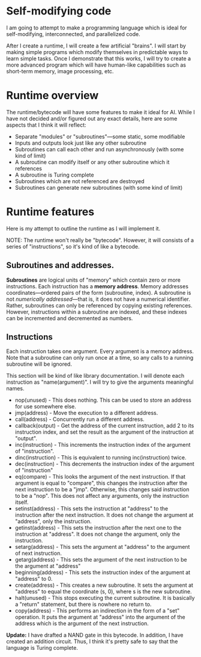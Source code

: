 # Self-modifying code

I am going to attempt to make a programming language which is ideal for self-modifying, interconnected, and parallelized code.

After I create a runtime, I will create a few artificial "brains". I will start by making simple programs which modify themselves in predictable ways to learn simple tasks. Once I demonstrate that this works, I will try to create a more advanced program which will have human-like capabilities such as short-term memory, image processing, etc.

# Runtime overview

The runtime/bytecode will have some features to make it ideal for AI. While I have not decided and/or figured out any exact details, here are some aspects that I think it will reflect:

 * Separate "modules" or "subroutines"&mdash;some static, some modifiable
 * Inputs and outputs look just like any other subroutine
 * Subroutines can call each other and run asynchronously (with some kind of limit)
 * A subroutine can modify itself or any other subroutine which it references
 * A subroutine is Turing complete
 * Subroutines which are not referenced are destroyed
 * Subroutines can generate new subroutines (with some kind of limit)

# Runtime features

Here is my attempt to outline the runtime as I will implement it.

NOTE: The runtime won't really be "bytecode". However, it will consists of a series of "instructions", so it's kind of like a bytecode.

## Subroutines and addresses.

**Subroutines** are logical units of "memory" which contain zero or more instructions. Each instruction has a **memory address**. Memory addresses coordinates&mdash;ordered pairs of the form (subroutine, index). A subroutine is not *numerically addressed*&mdash;that is, it does not have a numerical identifier. Rather, subroutines can only be referenced by copying existing references. However, instructions within a subroutine are indexed, and these indexes can be incremented and decremented as numbers.

## Instructions

Each instruction takes one argument. Every argument is a memory address. Note that a subroutine can only run once at a time, so any calls to a running subroutine will be ignored.

This section will be kind of like library documentation. I will denote each instruction as "name(argument)". I will try to give the arguments meaningful names.

 * nop(unused) - This does nothing. This can be used to store an address for use somewhere else.
 * jmp(address) - Move the execution to a different address.
 * call(address) - Concurrently run a different address.
 * callback(output) - Get the address of the current instruction, add 2 to its instruction index, and set the result as the argument of the instruction at "output".
 * inc(instruction) - This increments the instruction index of the argument of "instruction".
 * dinc(instruction) - This is equivalent to running inc(instruction) twice.
 * dec(instruction) - This decrements the instruction index of the argument of "instruction"
 * eq(compare) - This looks the argument of the next instruction. If that argument is equal to "compare", this changes the instruction after the next instruction to be a "jmp". Otherwise, this changes said instruction to be a "nop". This does not affect any arguments, only the instruction itself.
 * setinst(address) - This sets the instruction at "address" to the instruction after the next instruction. It does not change the argument at "address", only the instruction.
 * getinst(address) - This sets the instruction after the next one to the instruction at "address". It does not change the argument, only the instruction.
 * setarg(address) - This sets the argument at "address" to the argument of next instruction.
 * getarg(address) - This sets the argument of the next instruction to be the argument at "address"
 * beginning(address) - This sets the instruction index of the argument at "address" to 0.
 * create(address) - This creates a new subroutine. It sets the argument at "address" to equal the coordinate (s, 0), where s is the new subroutine.
 * halt(unused) - This stops executing the current subroutine. It is basically a "return" statement, but there is nowhere no return to.
 * copy(address) - This performs an indirection in the form of a "set" operation. It puts the argument at "address" into the argument of the address which is the argument of the next instruction.

**Update:** I have drafted a NAND gate in this bytecode. In addition, I have created an addition circuit. Thus, I think it's pretty safe to say that the language is Turing complete.